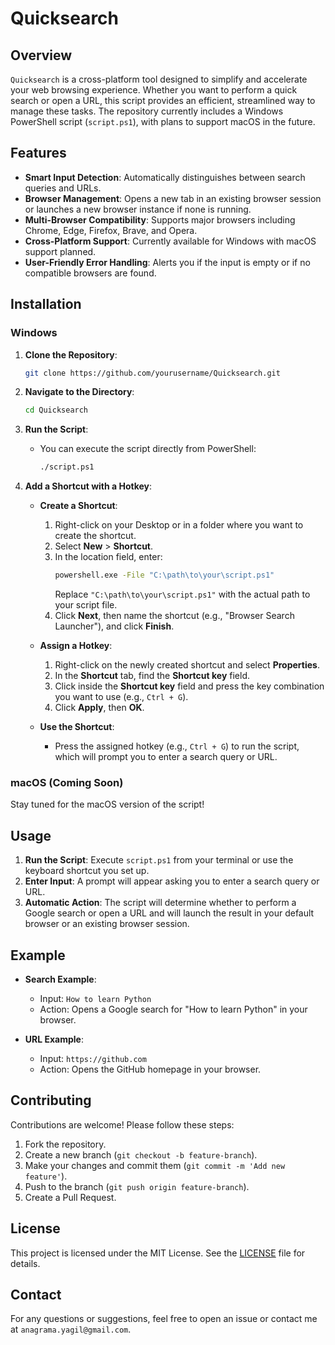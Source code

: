 # Quicksearch

## Overview

`Quicksearch` is a cross-platform tool designed to simplify and accelerate your web browsing experience. Whether you want to perform a quick search or open a URL, this script provides an efficient, streamlined way to manage these tasks. The repository currently includes a Windows PowerShell script (`script.ps1`), with plans to support macOS in the future.

## Features

- **Smart Input Detection**: Automatically distinguishes between search queries and URLs.
- **Browser Management**: Opens a new tab in an existing browser session or launches a new browser instance if none is running.
- **Multi-Browser Compatibility**: Supports major browsers including Chrome, Edge, Firefox, Brave, and Opera.
- **Cross-Platform Support**: Currently available for Windows with macOS support planned.
- **User-Friendly Error Handling**: Alerts you if the input is empty or if no compatible browsers are found.

## Installation

### Windows

1. **Clone the Repository**: 
   ```sh
   git clone https://github.com/yourusername/Quicksearch.git
   ```
2. **Navigate to the Directory**:
   ```sh
   cd Quicksearch
   ```
3. **Run the Script**:
   - You can execute the script directly from PowerShell:
     ```sh
     ./script.ps1
     ```

4. **Add a Shortcut with a Hotkey**:
   - **Create a Shortcut**:
     1. Right-click on your Desktop or in a folder where you want to create the shortcut.
     2. Select **New** > **Shortcut**.
     3. In the location field, enter:
        ```sh
        powershell.exe -File "C:\path\to\your\script.ps1"
        ```
        Replace `"C:\path\to\your\script.ps1"` with the actual path to your script file.
     4. Click **Next**, then name the shortcut (e.g., "Browser Search Launcher"), and click **Finish**.

   - **Assign a Hotkey**:
     1. Right-click on the newly created shortcut and select **Properties**.
     2. In the **Shortcut** tab, find the **Shortcut key** field.
     3. Click inside the **Shortcut key** field and press the key combination you want to use (e.g., `Ctrl + G`).
     4. Click **Apply**, then **OK**.

   - **Use the Shortcut**:
     - Press the assigned hotkey (e.g., `Ctrl + G`) to run the script, which will prompt you to enter a search query or URL.

### macOS (Coming Soon)

Stay tuned for the macOS version of the script!

## Usage

1. **Run the Script**: Execute `script.ps1` from your terminal or use the keyboard shortcut you set up.
2. **Enter Input**: A prompt will appear asking you to enter a search query or URL.
3. **Automatic Action**: The script will determine whether to perform a Google search or open a URL and will launch the result in your default browser or an existing browser session.

## Example

- **Search Example**: 
  - Input: `How to learn Python`
  - Action: Opens a Google search for "How to learn Python" in your browser.

- **URL Example**:
  - Input: `https://github.com`
  - Action: Opens the GitHub homepage in your browser.

## Contributing

Contributions are welcome! Please follow these steps:
1. Fork the repository.
2. Create a new branch (`git checkout -b feature-branch`).
3. Make your changes and commit them (`git commit -m 'Add new feature'`).
4. Push to the branch (`git push origin feature-branch`).
5. Create a Pull Request.

## License

This project is licensed under the MIT License. See the [LICENSE](LICENSE) file for details.

## Contact

For any questions or suggestions, feel free to open an issue or contact me at `anagrama.yagil@gmail.com`.